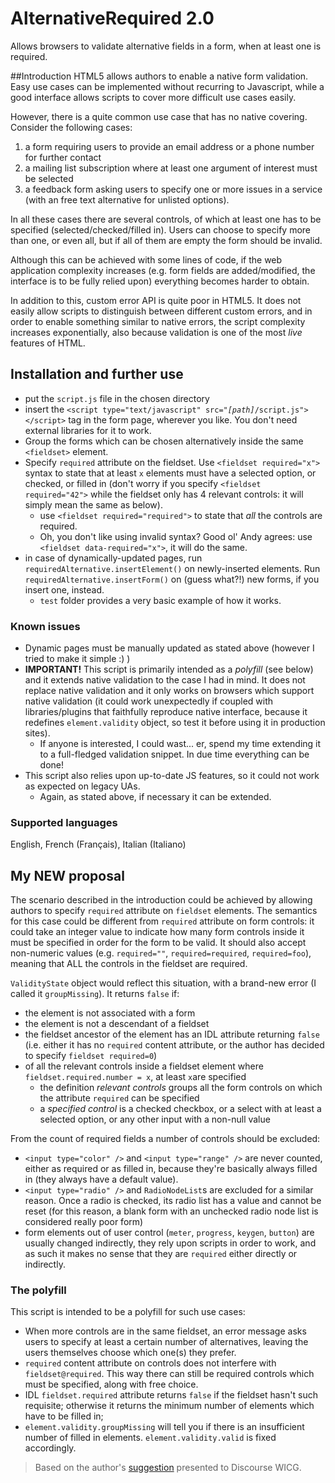 # AlternativeRequired 2.0
Allows browsers to validate alternative fields in a form, when at least one is required.

##Introduction
HTML5 allows authors to enable a native form validation. Easy use cases can be implemented without recurring to Javascript, while a good interface allows scripts to cover more difficult use cases easily.

However, there is a quite common use case that has no native covering. Consider the following cases:

1. a form requiring users to provide an email address or a phone number for further contact
2. a mailing list subscription where at least one argument of interest must be selected
3. a feedback form asking users to specify one or more issues in a service (with an free text alternative for unlisted options). 

In all these cases there are several controls, of which at least one has to be specified (selected/checked/filled in). Users can choose to specify more than one, or even all, but if all of them are empty the form should be invalid.

Although this can be achieved with some lines of code, if the web application complexity increases (e.g. form fields are added/modified, the interface is to be fully relied upon) everything becomes harder to obtain.

In addition to this, custom error API is quite poor in HTML5. It does not easily allow scripts to distinguish between different custom errors, and in order to enable something similar to native errors, the script complexity increases exponentially, also because validation is one of the most *live* features of HTML.

## Installation and further use
* put the `script.js` file in the chosen directory
* insert the `<script type="text/javascript" src="`*`[path]`*`/script.js"></script>` tag in the form page, wherever you like. You don't need external libraries for it to work.
* Group the forms which can be chosen alternatively inside the same `<fieldset>` element.
* Specify `required` attribute on the fieldset. Use `<fieldset required="x">` syntax to state that at least `x` elements must have a selected option, or checked, or filled in (don't worry if you specify `<fieldset required="42">` while the fieldset only has 4 relevant controls: it will simply mean the same as below).
  * use `<fieldset required="required">` to state that *all* the controls are required.
  * Oh, you don't like using invalid syntax? Good ol' Andy agrees: use `<fieldset data-required="x">`, it will do the same.
* in case of dynamically-updated pages, run `requiredAlternative.insertElement()` on newly-inserted elements. Run `requiredAlternative.insertForm()` on (guess what?!) new forms, if you insert one, instead.
  * `test` folder provides a very basic example of how it works.

### Known issues
- Dynamic pages must be manually updated as stated above (however I tried to make it simple :) )
- **IMPORTANT!** This script is primarily intended as a *polyfill* (see below) and it extends native validation to the case I had in mind. It does not replace native validation and it only works on browsers which support native validation (it could work unexpectedly if coupled with libraries/plugins that faithfully reproduce native interface, because it redefines `element.validity` object, so test it before using it in production sites).
  - If anyone is interested, I could wast... er, spend my time extending it to a full-fledged validation snippet. In due time everything can be done!
- This script also relies upon up-to-date JS features, so it could not work as expected on legacy UAs.
  - Again, as stated above, if necessary it can be extended.

### Supported languages
English, French (Français), Italian (Italiano)

## My NEW proposal
The scenario described in the introduction could be achieved by allowing authors to specify `required` attribute on `fieldset` elements. The semantics for this case could be different from `required` attribute on form controls: it could take an integer value to indicate how many form controls inside it must be specified in order for the form to be valid. It should also accept non-numeric values (e.g. `required=""`, `required=required`, `required=foo`), meaning that ALL the controls in the fieldset are required.

`ValidityState` object would reflect this situation, with a brand-new error (I called it `groupMissing`). It returns `false` if:
* the element is not associated with a form
* the element is not a descendant of a fieldset
* the fieldset ancestor of the element has an IDL attribute returning `false` (i.e. either it has no `required` content attribute, or the author has decided to specify `fieldset required=0`)
* of all the relevant controls inside a fieldset element where `fieldset.required.number = x`, at least `x`are specified 
  * the definition *relevant controls* groups all the form controls on which the attribute `required` can be specified
  * a *specified control* is a checked checkbox, or a select with at least a selected option, or any other input with a non-null value 

From the count of required fields a number of controls should be excluded:
* `<input type="color" />` and `<input type="range" />` are never counted, either as required or as filled in, because they're basically always filled in (they always have a default value).
* `<input type="radio" />` and `RadioNodeList`s are excluded for a similar reason. Once a radio is checked, its radio list has a value and cannot be reset (for this reason, a blank form with an unchecked radio node list is considered really poor form)
* form elements out of user control (`meter`, `progress`, `keygen`, `button`) are usually changed indirectly, they rely upon scripts in order to work, and as such it makes no sense that they are `required` either directly or indirectly. 

### The polyfill
This script is intended to be a polyfill for such use cases:
* When more controls are in the same fieldset, an error message asks users to specify at least a certain number of alternatives, leaving the users themselves choose which one(s) they prefer.
* `required` content attribute on controls does not interfere with `fieldset@required`. This way there can still be required controls which must be specified, along with free choice.
* IDL `fieldset.required` attribute returns `false` if the fieldset hasn't such requisite; otherwise it returns the minimum number of elements which have to be filled in;
* `element.validity.groupMissing` will tell you if there is an insufficient number of filled in elements. `element.validity.valid` is fixed accordingly.

> Based on the author's [suggestion](https://discourse.wicg.io/t/required-attribute-and-alternatives/1260) presented to Discourse WICG.
